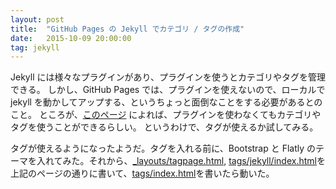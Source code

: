 ```yaml
---
layout: post
title:  "GitHub Pages の Jekyll でカテゴリ / タグの作成"
date:   2015-10-09 20:00:00
tag: jekyll
---
```

Jekyll には様々なプラグインがあり、プラグインを使うとカテゴリやタグを管理できる。
しかし、GitHub Pages では、プラグインを使えないので、ローカルで jekyll を動かしてアップする、というちょっと面倒なことをする必要があるとのこと。
ところが、<a href="http://christianspecht.de/2014/10/25/separate-pages-per-tag-category-with-jekyll-without-plugins/">このページ</a> によれば、プラグインを使わなくてもカテゴリやタグを使うことができるらしい。
というわけで、タグが使えるか試してみる。

タグが使えるようになったようだ。タグを入れる前に、Bootstrap と Flatly のテーマを入れてみた。それから、<a href="https://github.com/sekika/sekika.github.io/blob/master/_layouts/tagpage.html">_layouts/tagpage.html</a>, <a href="https://github.com/sekika/sekika.github.io/blob/master/tags/jekyll/index.html">tags/jekyll/index.html</a>を上記のページの通りに書いて、<a href="https://github.com/sekika/sekika.github.io/blob/master/tags/index.html">tags/index.html</a>を書いたら動いた。
